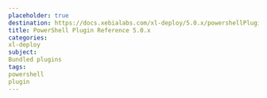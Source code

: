 ```yaml
---
placeholder: true
destination: https://docs.xebialabs.com/xl-deploy/5.0.x/powershellPluginManual.html
title: PowerShell Plugin Reference 5.0.x
categories: 
xl-deploy
subject:
Bundled plugins
tags:
powershell
plugin
---
```


